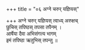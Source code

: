+++
title = "०६ अग्ने चरुर् यज्ञियस्"

+++
अग्ने चरुर् यज्ञियस् त्वाध्य् अरुक्षच्  
छुचिस् तपिष्ठस् तपसा तपैनम् ।  
आर्षेया दैवा अभिसंगत्य भागम्  
इमं तपिष्ठा ऋतुभिस् तपन्तु ॥